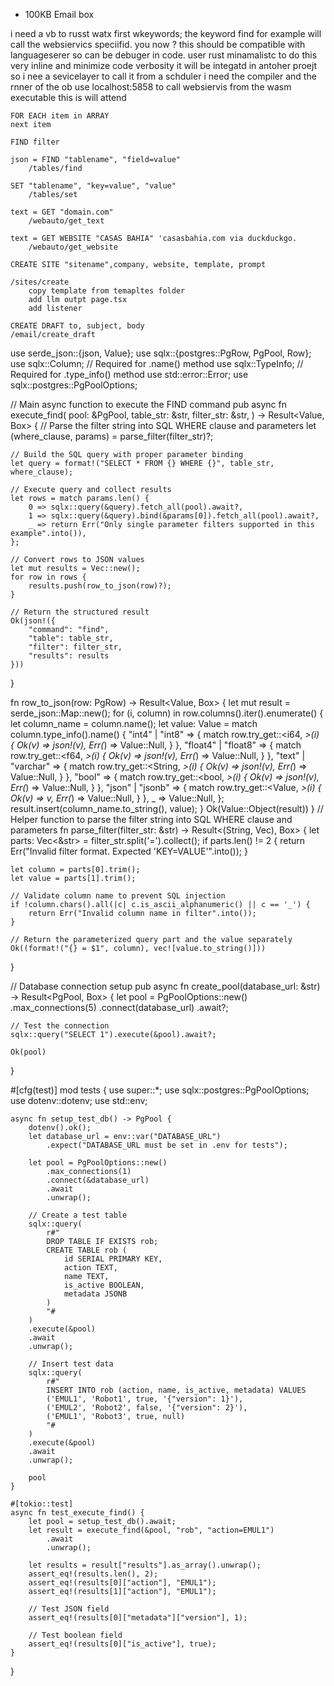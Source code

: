 - 100KB Email box

i need a vb to russt watx 
first wkeywords;
the keyword find for example will call the websiervics speciifid.
you now ? this should be compatible with languageserer so can be debuger
in code. user rust minamalistc to do this very inline and minimize code verbosity
it will be integatd in antoher proejt so i nee a sevicelayer
to call it from a schduler i need the compiler and the rnner of the ob
use localhost:5858 to call websiervis from the wasm executable
this is will attend 

	FOR EACH item in ARRAY
	next item	
	
	FIND filter
		
	json = FIND "tablename", "field=value"
		/tables/find
		
	SET "tablename", "key=value", "value"
		/tables/set
		
	text = GET "domain.com"
		/webauto/get_text
	
	text = GET WEBSITE "CASAS BAHIA" 'casasbahia.com via duckduckgo.
		/webauto/get_website
	
	CREATE SITE "sitename",company, website, template, prompt 
	
	/sites/create 
		copy template from temapltes folder 
		add llm outpt page.tsx 
		add listener
		
	CREATE DRAFT to, subject, body
	/email/create_draft		








    

use serde_json::{json, Value};
use sqlx::{postgres::PgRow, PgPool, Row};
use sqlx::Column;  // Required for .name() method
use sqlx::TypeInfo;  // Required for .type_info() method
use std::error::Error;
use sqlx::postgres::PgPoolOptions;

// Main async function to execute the FIND command
pub async fn execute_find(
    pool: &PgPool,
    table_str: &str,
    filter_str: &str,
) -> Result<Value, Box<dyn Error>> {
    // Parse the filter string into SQL WHERE clause and parameters
    let (where_clause, params) = parse_filter(filter_str)?;
    
    // Build the SQL query with proper parameter binding
    let query = format!("SELECT * FROM {} WHERE {}", table_str, where_clause);
    
    // Execute query and collect results
    let rows = match params.len() {
        0 => sqlx::query(&query).fetch_all(pool).await?,
        1 => sqlx::query(&query).bind(&params[0]).fetch_all(pool).await?,
        _ => return Err("Only single parameter filters supported in this example".into()),
    };
    
    // Convert rows to JSON values
    let mut results = Vec::new();
    for row in rows {
        results.push(row_to_json(row)?);
    }
    
    // Return the structured result
    Ok(json!({
        "command": "find",
        "table": table_str,
        "filter": filter_str,
        "results": results
    }))
}

fn row_to_json(row: PgRow) -> Result<Value, Box<dyn Error>> {
    let mut result = serde_json::Map::new();
    for (i, column) in row.columns().iter().enumerate() {
        let column_name = column.name();
        let value: Value = match column.type_info().name() {
            "int4" | "int8" => {
                match row.try_get::<i64, _>(i) {
                    Ok(v) => json!(v),
                    Err(_) => Value::Null,
                }
            },
            "float4" | "float8" => {
                match row.try_get::<f64, _>(i) {
                    Ok(v) => json!(v),
                    Err(_) => Value::Null,
                }
            },
            "text" | "varchar" => {
                match row.try_get::<String, _>(i) {
                    Ok(v) => json!(v),
                    Err(_) => Value::Null,
                }
            },
            "bool" => {
                match row.try_get::<bool, _>(i) {
                    Ok(v) => json!(v),
                    Err(_) => Value::Null,
                }
            },
            "json" | "jsonb" => {
                match row.try_get::<Value, _>(i) {
                    Ok(v) => v,
                    Err(_) => Value::Null,
                }
            },
            _ => Value::Null,
        };
        result.insert(column_name.to_string(), value);
    }
    Ok(Value::Object(result))
}
// Helper function to parse the filter string into SQL WHERE clause and parameters
fn parse_filter(filter_str: &str) -> Result<(String, Vec<String>), Box<dyn Error>> {
    let parts: Vec<&str> = filter_str.split('=').collect();
    if parts.len() != 2 {
        return Err("Invalid filter format. Expected 'KEY=VALUE'".into());
    }
    
    let column = parts[0].trim();
    let value = parts[1].trim();
    
    // Validate column name to prevent SQL injection
    if !column.chars().all(|c| c.is_ascii_alphanumeric() || c == '_') {
        return Err("Invalid column name in filter".into());
    }
    
    // Return the parameterized query part and the value separately
    Ok((format!("{} = $1", column), vec![value.to_string()]))
}

// Database connection setup
pub async fn create_pool(database_url: &str) -> Result<PgPool, Box<dyn Error>> {
    let pool = PgPoolOptions::new()
        .max_connections(5)
        .connect(database_url)
        .await?;
    
    // Test the connection
    sqlx::query("SELECT 1").execute(&pool).await?;
    
    Ok(pool)
}

#[cfg(test)]
mod tests {
    use super::*;
    use sqlx::postgres::PgPoolOptions;
    use dotenv::dotenv;
    use std::env;

    async fn setup_test_db() -> PgPool {
        dotenv().ok();
        let database_url = env::var("DATABASE_URL")
            .expect("DATABASE_URL must be set in .env for tests");
        
        let pool = PgPoolOptions::new()
            .max_connections(1)
            .connect(&database_url)
            .await
            .unwrap();

        // Create a test table
        sqlx::query(
            r#"
            DROP TABLE IF EXISTS rob;
            CREATE TABLE rob (
                id SERIAL PRIMARY KEY,
                action TEXT,
                name TEXT,
                is_active BOOLEAN,
                metadata JSONB
            )
            "#
        )
        .execute(&pool)
        .await
        .unwrap();

        // Insert test data
        sqlx::query(
            r#"
            INSERT INTO rob (action, name, is_active, metadata) VALUES 
            ('EMUL1', 'Robot1', true, '{"version": 1}'),
            ('EMUL2', 'Robot2', false, '{"version": 2}'),
            ('EMUL1', 'Robot3', true, null)
            "#
        )
        .execute(&pool)
        .await
        .unwrap();

        pool
    }

    #[tokio::test]
    async fn test_execute_find() {
        let pool = setup_test_db().await;
        let result = execute_find(&pool, "rob", "action=EMUL1")
            .await
            .unwrap();
        
        let results = result["results"].as_array().unwrap();
        assert_eq!(results.len(), 2);
        assert_eq!(results[0]["action"], "EMUL1");
        assert_eq!(results[1]["action"], "EMUL1");
        
        // Test JSON field
        assert_eq!(results[0]["metadata"]["version"], 1);
        
        // Test boolean field
        assert_eq!(results[0]["is_active"], true);
    }
}